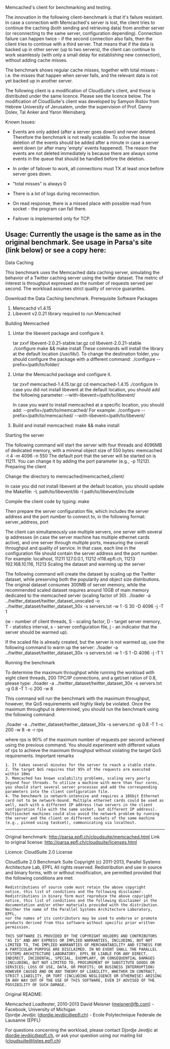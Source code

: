Memcached's client for benchmarking and testing.

The innovation in the following client-benchmark is that it's failure resistant. In case a connection with Memcached's server is lost, the client tries to continue the caching (both sending and retrieving data) from another server (or reconnecting to the same server, configuration depending). Connection failure can happen twice - if the second connection also fails, then the client tries to continue with a third server. That means that if the data is backed up in other server (up to two servers), the client can continue to work seamlessly (with only a small delay for establishing new connection), without adding cache misses.

The benchmark shows regular cache misses, together with total misses - i.e. the misses that happen when server falls, and the relevant data is not yet backed up in another server.

The following client is a modification of CloudSuite's client, and those is distributed under the same licence. Please see the licence below.
The modification of CloudSuite's client was developed by Samyon Ristov from Hebrew University of Jerusalem, under the supervision of Prof. Danny Dolev, Tal Anker and Yaron Weinsberg.

Known Issues:
- Events are only added (after a server goes down) and never deleted. Therefore the benchmark is not really scalable. To solve the issue deletion of the events should be added after a minute in case a server went down (or after many 'empty' events happened). The reason the events are not deleted immediately is because there are always some events in the queue that should be handled before the deletion.

- In order of failover to work, all connections must TX at least once before server goes down.
- "total misses" is always 0
- There is a lot of logs during reconnection.
- On read response, there is a missed place with possible read from socket - the program can fail there.
- Failover is implemented only for TCP.

Usage:
Currently the usage is the same as in the original benchmark. See usage in Parsa's site (link below) or see a copy here:
----------------------------------------------------------------
Data Caching

This benchmark uses the Memcached data caching server, simulating the behavior of a Twitter caching server using the twitter dataset. The metric of interest is throughput expressed as the number of requests served per second. The workload assumes strict quality of service guaranties.

Download the Data Caching benchmark.
Prerequisite Software Packages

   1. Memcachd v1.4.15
   2. Libevent v2.0.21 library required to run Memcached

Building Memcached

   1. Untar the libevent package and configure it.

      tar zxvf libevent-2.0.21-stable.tar.gz
      cd libevent-2.0.21-stable
      ./configure
      make && make install
      These commands will install the library at the default location (/usr/lib/). To change the destination folder, you should configure the package with a different command:
      ./configure --prefix=/path/to/folder/

   2. Untar the Memcachd package and configure it.

      tar zxvf memcached-1.4.15.tar.gz
      cd memcached-1.4.15
      ./configure
      In case you did not install libevent at the default location, you should add the following parameter:
      --with-libevent=/path/to/libevent/

      In case you want to install memcached at a specific location, you should add:
      --prefix=/path/to/memcached/
      For example:
      ./configure --prefix=/path/to/memcached/ --with-libevent=/path/to/libevent/

   3. Build and install memcached:
      make && make install

Starting the server

The following command will start the server with four threads and 4096MB of dedicated memory, with a minimal object size of 550 bytes:
memcached -t 4 -m 4096 -n 550
The default port that the server will be started on is 11211. You can change it by adding the port parameter (e.g., -p 11212).
Preparing the client

Change the directory to memcached/memcached_client/

In case you did not install libevent at the default location, you should update the Makefile:
-L path/to/libevent/lib -I path/to/libevent/include

Compile the client code by typing:
make

Then prepare the server configuration file, which includes the server address and the port number to connect to, in the following format:
server_address, port

The client can simultaneously use multiple servers, one server with several ip addresses (in case the server machine has multiple ethernet cards active), and one server through multiple ports, measuring the overall throughput and quality of service. In that case, each line in the configuration file should contain the server address and the port number. For example:
localhost, 11211
127.0.0.1, 11212
n116.epfl.ch, 11213
192.168.10.116, 11213
Scaling the dataset and warming up the server

The following command will create the dataset by scaling up the Twitter dataset, while preserving both the popularity and object size distributions. The original dataset consumes 300MB of server memory, while the recommended scaled dataset requires around 10GB of main memory dedicated to the memcached server (scaling factor of 30).
./loader -a ../twitter_dataset/twitter_dataset_unscaled -o ../twitter_dataset/twitter_dataset_30x -s servers.txt -w 1 -S 30 -D 4096 -j -T 1

(w - number of client threads, S - scaling factor, D - target server memory, T - statistics interval, s - server configuration file, j - an indicator that the server should be warmed up).

If the scaled file is already created, but the server is not warmed up, use the following command to warm up the server:
./loader -a ../twitter_dataset/twitter_dataset_30x -s servers.txt -w 1 -S 1 -D 4096 -j -T 1

Running the benchmark

To determine the maximum throughput while running the workload with eight client threads, 200 TPC/IP connections, and a get/set ration of 0.8, please type:
./loader -a ../twitter_dataset/twitter_dataset_30x -s servers.txt -g 0.8 -T 1 -c 200 -w 8

This command will run the benchmark with the maximum throughput, however, the QoS requirements will highly likely be violated. Once the maximum throughput is determined, you should run the benchmark using the following command:

./loader -a ../twitter_dataset/twitter_dataset_30x -s servers.txt -g 0.8 -T 1 -c 200 -w 8 -e -r rps

where rps is 90% of the maximum number of requests per second achieved using the previous command. You should experiment with different values of rps to achieve the maximum throughput without violating the target QoS requirements.
Important remarks

    1. It takes several minutes for the server to reach a stable state.
    2. The target QoS requires that 95% of the requests are executed within 10ms
    3. Memcached has known scalability problems, scaling very poorly beyond four threads. To utilize a machine with more than four cores, you should start several server processes and add the corresponding parameters into the client configuration file.
    4. The benchmark is network-intensive and requires a 10Gbit Ethernet card not to be network-bound. Multiple ethernet cards could be used as well, each with a different IP address (two servers in the client configuration file with the same socket, but different IP address). Multisocket machines could also avoid the network problem by running the server and the client on different sockets of the same machine (e.g., pinned using taskset), communicating via localhost.

----------------------------------------------------------------

Original benchmark:
http://parsa.epfl.ch/cloudsuite/memcached.html
Link to original license:
http://parsa.epfl.ch/cloudsuite/licenses.html




Licence:
CloudSuite 2.0 License

CloudSuite 2.0 Benchmark Suite
Copyright (c) 2011-2013, Parallel Systems Architecture Lab, EPFL
All rights reserved.
Redistribution and use in source and binary forms, with or without
modification, are permitted provided that the following conditions are met:

    Redistributions of source code must retain the above copyright
    notice, this list of conditions and the following disclaimer.
    Redistributions in binary form must reproduce the above copyright
    notice, this list of conditions and the following disclaimer in the
    documentation and/or other materials provided with the distribution.
    Neither the name of the Parallel Systems Architecture Laboratory, EPFL,
    nor the names of its contributors may be used to endorse or promote
    products derived from this software without specific prior written permission.

    THIS SOFTWARE IS PROVIDED BY THE COPYRIGHT HOLDERS AND CONTRIBUTORS "AS IS" AND ANY EXPRESS OR IMPLIED WARRANTIES, INCLUDING, BUT NOT LIMITED TO, THE IMPLIED WARRANTIES OF MERCHANTABILITY AND FITNESS FOR A PARTICULAR PURPOSE ARE DISCLAIMED. IN NO EVENT SHALL THE PARALLEL SYSTEMS ARCHITECTURE LABORATORY, EPFL BE LIABLE FOR ANY DIRECT, INDIRECT, INCIDENTAL, SPECIAL, EXEMPLARY, OR CONSEQUENTIAL DAMAGES (INCLUDING, BUT NOT LIMITED TO, PROCUREMENT OF SUBSTITUTE GOODS OR SERVICES; LOSS OF USE, DATA, OR PROFITS; OR BUSINESS INTERRUPTION) HOWEVER CAUSED AND ON ANY THEORY OF LIABILITY, WHETHER IN CONTRACT, STRICT LIABILITY, OR TORT (INCLUDING NEGLIGENCE OR OTHERWISE) ARISING IN ANY WAY OUT OF THE USE OF THIS SOFTWARE, EVEN IF ADVISED OF THE POSSIBILITY OF SUCH DAMAGE.

Original README:

Memcached Loadtester, 2010-2013
David Meisner (meisner@fb.com) - Facebook, University of Michigan  
Djordje Jevdjic (djordje.jevdjic@epfl.ch)  - Ecole Polytechnique Federale de Lausanne (EPFL)

For questions concerning the workload, please contact Djordje Jevdjic at djordje.jevdjic@epfl.ch,
or ask your question using our mailing list (cloudsuite@listes.epfl.ch)

